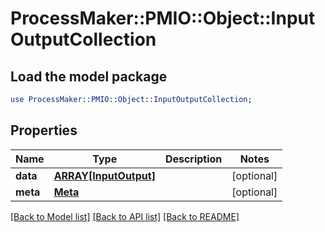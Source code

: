 # ProcessMaker::PMIO::Object::InputOutputCollection

## Load the model package
```perl
use ProcessMaker::PMIO::Object::InputOutputCollection;
```

## Properties
Name | Type | Description | Notes
------------ | ------------- | ------------- | -------------
**data** | [**ARRAY[InputOutput]**](InputOutput.md) |  | [optional] 
**meta** | [**Meta**](Meta.md) |  | [optional] 

[[Back to Model list]](../README.md#documentation-for-models) [[Back to API list]](../README.md#documentation-for-api-endpoints) [[Back to README]](../README.md)


